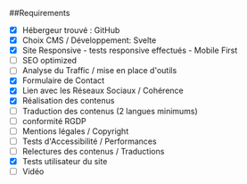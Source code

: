 ##Requirements

- [x] Hébergeur trouvé : GitHub 
- [x] Choix CMS / Développement: Svelte
- [x] Site Responsive - tests responsive effectués - Mobile First
- [ ] SEO optimized
- [ ] Analyse du Traffic / mise en place d'outils
- [x] Formulaire de Contact
- [x] Lien avec les Réseaux Sociaux / Cohérence
- [x] Réalisation des contenus
- [ ] Traduction des contenus (2 langues minimums)
- [ ] conformité RGDP
- [ ] Mentions légales / Copyright
- [ ] Tests d'Accessibilité / Performances
- [ ] Relectures des contenus / Traductions
- [x] Tests utilisateur du site
- [ ] Vidéo
